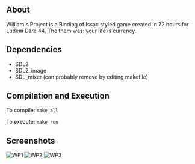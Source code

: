 ## About

William's Project is a Binding of Issac styled game created in 72 hours for Ludem Dare 44. The them was: your life is currency.

## Dependencies

* SDL2
* SDL2_image
* SDL_mixer (can probably remove by editing makefile)

## Compilation and Execution

To compile:
`make all`

To execute:
`make run`

## Screenshots

![WP1](https://user-images.githubusercontent.com/30982485/102829650-956ca900-43b5-11eb-9268-af70e65eaf4d.png)
![WP2](https://user-images.githubusercontent.com/30982485/102829653-96053f80-43b5-11eb-9663-4904b05b310a.png)
![WP3](https://user-images.githubusercontent.com/30982485/102829654-96053f80-43b5-11eb-8753-aac6329c599e.png)
